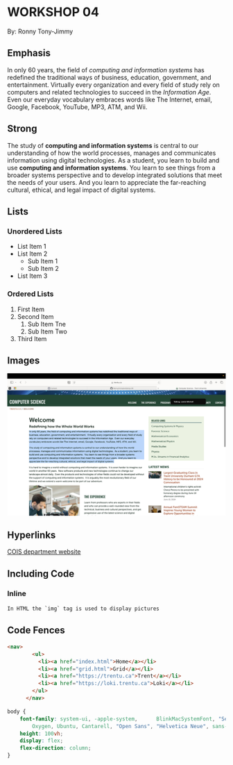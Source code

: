 # WORKSHOP 04

By: Ronny Tony-Jimmy

## Emphasis

In only 60 years, the field of *computing and information systems* has redefined the traditional ways of business, education, government, and entertainment.  Virtually every organization and every field of study rely on computers and related technologies to succeed in the _Information Age_.  Even our everyday vocabulary embraces words like The Internet, email, Google, Facebook, YouTube, MP3, ATM, and Wii.

## Strong

The study of **computing and information systems** is central to our understanding of how the world processes, manages and communicates information using digital technologies.  As a student, you learn to build and use __computing and information systems__.  You learn to see things from a broader systems perspective and to develop integrated solutions that meet the needs of your users.  And you learn to appreciate the far-reaching cultural, ethical, and legal impact of digital systems.

## Lists

### Unordered Lists
- List Item 1
- List Item 2
    - Sub Item 1
    - Sub Item 2
- List Item 3

### Ordered Lists
1. First Item
2. Second Item
    1. Sub Item Tne
    2. Sub Item Two
3. Third Item

## Images

![The main page of the COIS department website.](./img/COIS-DEP-WEB.png)

## Hyperlinks

[COIS department website](https://www.trentu.ca/cois/)

## Including Code

### Inline 

    In HTML the `img` tag is used to display pictures

## Code Fences

```html
<nav>
        <ul>
          <li><a href="index.html">Home</a></li>
          <li><a href="grid.html">Grid</a></li>
          <li><a href="https://trentu.ca">Trent</a></li>
          <li><a href="https://loki.trentu.ca">Loki</a></li>
        </ul>
      </nav>
```

```css
body {
    font-family: system-ui, -apple-system,      BlinkMacSystemFont, "Segoe UI", Roboto,
        Oxygen, Ubuntu, Cantarell, "Open Sans", "Helvetica Neue", sans-serif;
    height: 100vh;
    display: flex;
    flex-direction: column;
}
```